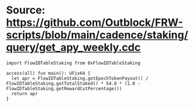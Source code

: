 # Source: https://github.com/Outblock/FRW-scripts/blob/main/cadence/staking/query/get_apy_weekly.cdc

```
import FlowIDTableStaking from 0xFlowIDTableStaking

access(all) fun main(): UFix64 {
  let apr = FlowIDTableStaking.getEpochTokenPayout() / FlowIDTableStaking.getTotalStaked() * 54.0 * (1.0 - FlowIDTableStaking.getRewardCutPercentage())
  return apr
}
```